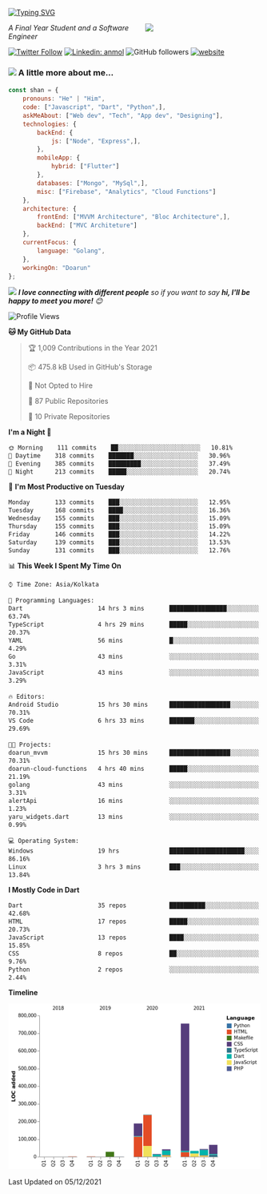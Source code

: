 <!-- <h2>नमस्ते (Namaste)🙏🏻, I'm Shan Shaji! <img src="https://media.giphy.com/media/12oufCB0MyZ1Go/giphy.gif" width="50"></h2> -->
[![Typing SVG](https://readme-typing-svg.herokuapp.com?lines=Hey%2C+I'm+Shan;I+am+a+Full+Stack+Developer)](https://git.io/typing-svg)

<img align='right' src="https://media.giphy.com/media/M9gbBd9nbDrOTu1Mqx/giphy.gif" width="230">
<p><em>A Final Year Student and a Software Engineer</em></p>

[![Twitter Follow](https://img.shields.io/twitter/follow/shan__shaji?style=flat)](https://twitter.com/intent/follow?screen_name=shan__shaji)
[![Linkedin: anmol](https://img.shields.io/badge/shan-shaji?style=flat-square&logo=Linkedin&logoColor=white&link=https://www.linkedin.com/in/shan-shaji/)](https://www.linkedin.com/in/shan-shaji/)
![GitHub followers](https://img.shields.io/github/followers/shan-shaji?label=Follow&style=social)
[![website](https://img.shields.io/badge/Website-46a2f1.svg?&style=flat-square&logo=Google-Chrome&logoColor=white&link=http://shan-shaji.github.io/)](http://shan-shaji.github.io/)



### <img src="https://media.giphy.com/media/VgCDAzcKvsR6OM0uWg/giphy.gif" width="50"> A little more about me...  

```javascript
const shan = {
    pronouns: "He" | "Him",
    code: ["Javascript", "Dart", "Python",],
    askMeAbout: ["Web dev", "Tech", "App dev", "Designing"],
    technologies: {
        backEnd: {
            js: ["Node", "Express",],
        },
        mobileApp: {
            hybrid: ["Flutter"]
        },
        databases: ["Mongo", "MySql",],
        misc: ["Firebase", "Analytics", "Cloud Functions"]
    },
    architecture: {
        frontEnd: ["MVVM Architecture", "Bloc Architecture",],
        backEnd: ["MVC Architeture"]
    },
    currentFocus: {
        language: "Golang",
    },
    workingOn: "Doarun"
};
```

<img src="https://media.giphy.com/media/LnQjpWaON8nhr21vNW/giphy.gif" width="60"> <em><b>I love connecting with different people</b> so if you want to say <b>hi, I'll be happy to meet you more!</b> 😊</em>


<!--START_SECTION:waka-->
![Profile Views](http://img.shields.io/badge/Profile%20Views-3-blue)

**🐱 My GitHub Data** 

> 🏆 1,009 Contributions in the Year 2021
 > 
> 📦 475.8 kB Used in GitHub's Storage 
 > 
> 🚫 Not Opted to Hire
 > 
> 📜 87 Public Repositories 
 > 
> 🔑 10 Private Repositories  
 > 
**I'm a Night 🦉** 

```text
🌞 Morning    111 commits    ██░░░░░░░░░░░░░░░░░░░░░░░   10.81% 
🌆 Daytime    318 commits    ███████░░░░░░░░░░░░░░░░░░   30.96% 
🌃 Evening    385 commits    █████████░░░░░░░░░░░░░░░░   37.49% 
🌙 Night      213 commits    █████░░░░░░░░░░░░░░░░░░░░   20.74%

```
📅 **I'm Most Productive on Tuesday** 

```text
Monday       133 commits    ███░░░░░░░░░░░░░░░░░░░░░░   12.95% 
Tuesday      168 commits    ████░░░░░░░░░░░░░░░░░░░░░   16.36% 
Wednesday    155 commits    ███░░░░░░░░░░░░░░░░░░░░░░   15.09% 
Thursday     155 commits    ███░░░░░░░░░░░░░░░░░░░░░░   15.09% 
Friday       146 commits    ███░░░░░░░░░░░░░░░░░░░░░░   14.22% 
Saturday     139 commits    ███░░░░░░░░░░░░░░░░░░░░░░   13.53% 
Sunday       131 commits    ███░░░░░░░░░░░░░░░░░░░░░░   12.76%

```


📊 **This Week I Spent My Time On** 

```text
⌚︎ Time Zone: Asia/Kolkata

💬 Programming Languages: 
Dart                     14 hrs 3 mins       ████████████████░░░░░░░░░   63.74% 
TypeScript               4 hrs 29 mins       █████░░░░░░░░░░░░░░░░░░░░   20.37% 
YAML                     56 mins             █░░░░░░░░░░░░░░░░░░░░░░░░   4.29% 
Go                       43 mins             ░░░░░░░░░░░░░░░░░░░░░░░░░   3.31% 
JavaScript               43 mins             ░░░░░░░░░░░░░░░░░░░░░░░░░   3.29%

🔥 Editors: 
Android Studio           15 hrs 30 mins      █████████████████░░░░░░░░   70.31% 
VS Code                  6 hrs 33 mins       ███████░░░░░░░░░░░░░░░░░░   29.69%

🐱‍💻 Projects: 
doarun_mvvm              15 hrs 30 mins      █████████████████░░░░░░░░   70.31% 
doarun-cloud-functions   4 hrs 40 mins       █████░░░░░░░░░░░░░░░░░░░░   21.19% 
golang                   43 mins             ░░░░░░░░░░░░░░░░░░░░░░░░░   3.31% 
alertApi                 16 mins             ░░░░░░░░░░░░░░░░░░░░░░░░░   1.23% 
yaru_widgets.dart        13 mins             ░░░░░░░░░░░░░░░░░░░░░░░░░   0.99%

💻 Operating System: 
Windows                  19 hrs              █████████████████████░░░░   86.16% 
Linux                    3 hrs 3 mins        ███░░░░░░░░░░░░░░░░░░░░░░   13.84%

```

**I Mostly Code in Dart** 

```text
Dart                     35 repos            ██████████░░░░░░░░░░░░░░░   42.68% 
HTML                     17 repos            █████░░░░░░░░░░░░░░░░░░░░   20.73% 
JavaScript               13 repos            ████░░░░░░░░░░░░░░░░░░░░░   15.85% 
CSS                      8 repos             ██░░░░░░░░░░░░░░░░░░░░░░░   9.76% 
Python                   2 repos             ░░░░░░░░░░░░░░░░░░░░░░░░░   2.44%

```


**Timeline**

![Chart not found](https://raw.githubusercontent.com/shan-shaji/shan-shaji/master/charts/bar_graph.png) 


 Last Updated on 05/12/2021
<!--END_SECTION:waka-->

